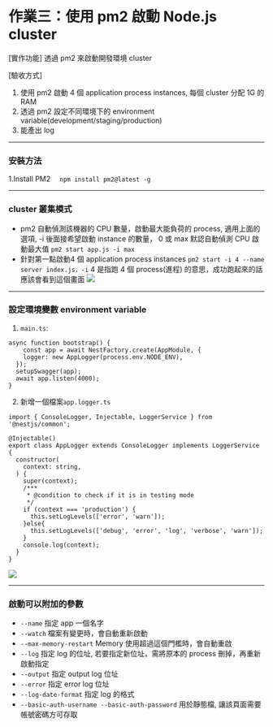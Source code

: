 # 作業三：使用 pm2 啟動 Node.js cluster
[實作功能]
透過 pm2 來啟動開發環境 cluster

[驗收方式]

1. 使用 pm2 啟動 4 個 application process instances, 每個 cluster 分配 1G 的 RAM
2. 透過 pm2 設定不同環境下的 environment variable(development/staging/production)
3. 能產出 log



---
### 安裝方法
1.Install PM2 
    `  npm install pm2@latest -g`
    
---
### cluster 叢集模式
* pm2 自動偵測該機器的 CPU 數量，啟動最大能負荷的 process, 適用上面的選項, -i 後面接希望啟動 instance 的數量， 0 或 max 默認自動偵測 CPU 啟動最大值
`pm2 start app.js -i max`
* 針對第一點啟動4 個 application process instances
`pm2 start -i 4 --name server index.js，-i`
4 是指跑 4 個 process(進程) 的意思，成功跑起來的話應該會看到這個畫面
![](https://i.imgur.com/tzHDE5J.png)

---
### 設定環境變數 environment variable
1. `main.ts`:
```tsm
async function bootstrap() {
    const app = await NestFactory.create(AppModule, {
    logger: new AppLogger(process.env.NODE_ENV),
  });
  setupSwagger(app);
  await app.listen(4000);
}
```
2. 新增一個檔案`app.logger.ts`
```tsm
import { ConsoleLogger, Injectable, LoggerService } from '@nestjs/common';

@Injectable()
export class AppLogger extends ConsoleLogger implements LoggerService {
  constructor(
    context: string,
  ) {
    super(context);
    /***
     * @condition to check if it is in testing mode
     */
    if (context === 'production') {
      this.setLogLevels(['error', 'warn']);
    }else{
      this.setLogLevels(['debug', 'error', 'log', 'verbose', 'warn']);
    }
    console.log(context);
  }
}
```
![](https://i.imgur.com/iW54vir.png)


---
 ### 啟動可以附加的參數
* `--name`
    指定 app 一個名字
* `--watch`
    檔案有變更時，會自動重新啟動
* `--max-memory-restart`
    Memory 使用超過這個門檻時，會自動重啟
* `--log`
    指定 log 的位址, 若要指定新位址，需將原本的 process 刪掉，再重新啟動指定
* `--output`
    指定 output log 位址
* `--error`
    指定 error log 位址
* `--log-date-format`
    指定 log 的格式
* `--basic-auth-username --basic-auth-password`
    用於靜態檔, 讓該頁面需要帳號密碼方可存取

